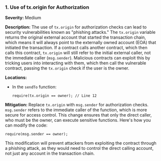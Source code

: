 ### 1. **Use of tx.origin for Authorization**

**Severity:**
Medium

**Description:**
The use of `tx.origin` for authorization checks can lead to security vulnerabilities known as "phishing attacks." The `tx.origin` variable returns the original external account that started the transaction chain, which means it will always point to the externally owned account (EOA) that initiated the transaction. If a contract calls another contract, which then calls this contract, `tx.origin` will still refer to the initial external caller, not the immediate caller (`msg.sender`). Malicious contracts can exploit this by tricking users into interacting with them, which then call the vulnerable contract, passing the `tx.origin` check if the user is the owner.

**Locations:**

- In the `sendTo` function:
  ```solidity
  require(tx.origin == owner); // Line 12
  ```

**Mitigation:**
Replace `tx.origin` with `msg.sender` for authorization checks. `msg.sender` refers to the immediate caller of the function, which is more secure for access control. This change ensures that only the direct caller, who must be the owner, can execute sensitive functions. Here's how you can modify the code:

```solidity
require(msg.sender == owner);
```

This modification will prevent attackers from exploiting the contract through a phishing attack, as they would need to control the direct calling account, not just any account in the transaction chain.